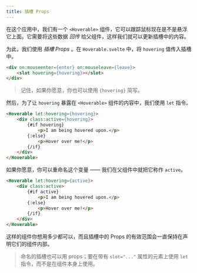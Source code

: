 ```yaml
---
title: 插槽 Props
---
```


在这个应用中，我们有一个 `<Hoverable>` 组件，它可以跟踪鼠标现在是不是悬浮它上面。它需要将这些数据 *回传* 给父组件，这样我们就可以更新插槽中的内容。

为此，我们使用 *插槽 Props* 。在 `Hoverable.svelte` 中，将 `hovering` 值传入插槽中。

```html
<div on:mouseenter={enter} on:mouseleave={leave}>
	<slot hovering={hovering}></slot>
</div>
```

> 记住，如果你愿意，你也可以使用 `{hovering}` 简写。

然后，为了让 `hovering` 暴露在 `<Hoverable>` 组件的内容中，我们使用 `let` 指令。

```html
<Hoverable let:hovering={hovering}>
	<div class:active={hovering}>
		{#if hovering}
			<p>I am being hovered upon.</p>
		{:else}
			<p>Hover over me!</p>
		{/if}
	</div>
</Hoverable>
```

如果你愿意，你可以重命名这个变量 —— 我们在父组件中就把它称作 `active`。

```html
<Hoverable let:hovering={active}>
	<div class:active>
		{#if active}
			<p>I am being hovered upon.</p>
		{:else}
			<p>Hover over me!</p>
		{/if}
	</div>
</Hoverable>
```

这样的组件你想用多少都可以，而且插槽中的 Props 的有效范围会一直保持在声明它们的组件内部。

> 命名的插槽也可以用 props；要在带有 `slot="..."` 属性的元素上使用 `let` 指令，而不是在组件本身上使用。